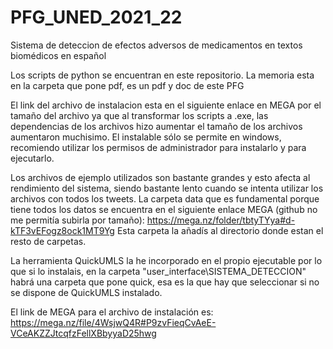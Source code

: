 # PFG_UNED_2021_22

Sistema de deteccion de efectos adversos de medicamentos en textos biomédicos en español

Los scripts de python se encuentran en este repositorio. La memoria esta en la carpeta que pone pdf, es un pdf y doc de este PFG

El link del archivo de instalacion esta en el siguiente enlace en MEGA por el tamaño del archivo ya que al transformar los scripts a .exe, las dependencias de los archivos hizo aumentar el tamaño de los archivos aumentaron muchisimo. El instalable sólo se permite en windows, recomiendo utilizar los permisos de administrador para instalarlo y para ejecutarlo.

Los archivos de ejemplo utilizados son bastante grandes y esto afecta al rendimiento del sistema, siendo bastante lento cuando se intenta utilizar los archivos con todos los tweets. 
La carpeta data que es fundamental porque tiene todos los datos se encuentra en el siguiente enlace MEGA (github no me permitía subirla por tamaño):
https://mega.nz/folder/tbtyTYya#d-kTF3vEFogz8ock1MT9Yg
Esta carpeta la añadís al directorio donde estan el resto de carpetas.

La herramienta QuickUMLS la he incorporado en el propio ejecutable por lo que si lo instalais, en la carpeta "user_interface\SISTEMA_DETECCION" habrá una carpeta que pone quick, esa es la que hay que seleccionar si no se dispone de QuickUMLS instalado.

El link de MEGA para el archivo de instalación es: https://mega.nz/file/4WsjwQ4R#P9zvFieqCvAeE-VCeAKZZJtcqfzFellXBbyyaD25hwg

